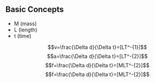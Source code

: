 ## Basic Concepts
* M (mass)
* L (length)
* t (time)

$$v=\frac{\Delta d}{\Delta t}=[LT^-{1}]$$
$$a=\frac{\Delta d}{\Delta t}=[LT^-{2}]$$
$$f=\frac{\Delta d}{\Delta t}=[MLT^-{2}]$$
$$f=\frac{\Delta d}{\Delta t}=[MLT^-{2}]$$